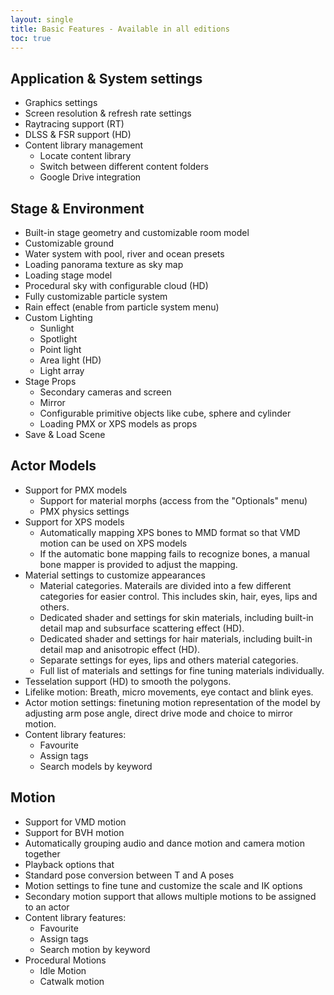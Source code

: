 ```yaml
---
layout: single
title: Basic Features - Available in all editions
toc: true
---
```


## Application & System settings
* Graphics settings
* Screen resolution & refresh rate settings
* Raytracing support (RT)
* DLSS & FSR support (HD)
* Content library management
    * Locate content library
    * Switch between different content folders
    * Google Drive integration


## Stage & Environment
* Built-in stage geometry and customizable room model
* Customizable ground
* Water system with pool, river and ocean presets
* Loading panorama texture as sky map
* Loading stage model
* Procedural sky with configurable cloud (HD)
* Fully customizable particle system
* Rain effect (enable from particle system menu)
* Custom Lighting
    * Sunlight
    * Spotlight
    * Point light
    * Area light (HD)
    * Light array
* Stage Props
    * Secondary cameras and screen
    * Mirror
    * Configurable primitive objects like cube, sphere and cylinder
    * Loading PMX or XPS models as props
* Save & Load Scene


## Actor Models
* Support for PMX models
    * Support for material morphs (access from the "Optionals" menu)
    * PMX physics settings
* Support for XPS models
    * Automatically mapping XPS bones to MMD format so that VMD motion can be used on XPS models
    * If the automatic bone mapping fails to recognize bones, a manual bone mapper is provided to adjust the mapping. 
* Material settings to customize appearances
    * Material categories. Materails are divided into a few different categories for easier control. This includes skin, hair, eyes, lips and others. 
    * Dedicated shader and settings for skin materials, including built-in detail map and subsurface scattering effect (HD).
    * Dedicated shader and settings for hair materials, including built-in detail map and anisotropic effect (HD).
    * Separate settings for eyes, lips and others material categories.
    * Full list of materials and settings for fine tuning materials individually.
* Tesselation support (HD) to smooth the polygons. 
* Lifelike motion: Breath, micro movements, eye contact and blink eyes. 
* Actor motion settings: finetuning motion representation of the model by adjusting arm pose angle, direct drive mode and choice to mirror motion.  
* Content library features:
    * Favourite
    * Assign tags
    * Search models by keyword


## Motion
* Support for VMD motion
* Support for BVH motion
* Automatically grouping audio and dance motion and camera motion together
* Playback options that 
* Standard pose conversion between T and A poses
* Motion settings to fine tune and customize the scale and IK options
* Secondary motion support that allows multiple motions to be assigned to an actor
* Content library features:
    * Favourite
    * Assign tags
    * Search motion by keyword
* Procedural Motions
    * Idle Motion
    * Catwalk motion
